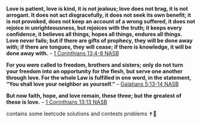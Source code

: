 **Love is patient, love is kind, it is not jealous; love does not brag, it is not arrogant. It does not act disgracefully, it does not seek its own benefit; it is not provoked, does not keep an account of a wrong suffered, it does not rejoice in unrighteousness, but rejoices with the truth; it keeps every confidence, it believes all things, hopes all things, endures all things. Love never fails; but if there are gifts of prophecy, they will be done away with; if there are tongues, they will cease; if there is knowledge, it will be done away with.**
– [1 Corinthians 13:4-8 NASB](https://www.biblegateway.com/passage/?search=1+Corinthians+13%3A4-8&version=NASB,KJV)

**For you were called to freedom, brothers and sisters; only do not turn your freedom into an opportunity for the flesh, but serve one another through love. For the whole Law is fulfilled in one word, in the statement, “You shall love your neighbor as yourself.”**
– [Galatians 5:13-14 NASB](https://www.biblegateway.com/passage/?search=Galatians+5%3A13-14&version=NASB,KJV)

**But now faith, hope, and love remain, these three; but the greatest of these is love.**
– [1 Corinthians 13:13 NASB](https://www.biblegateway.com/passage/?search=1+Corinthians+13%3A13&version=NASB,KJV)

contains some leetcode solutions and contests problems ✝️💞 